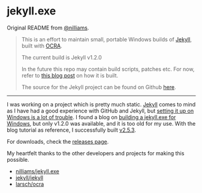 jekyll.exe
==========

Original README from [@nilliams](https://github.com/nilliams/jekyll.exe).

> This is an effort to maintain small, portable Windows builds of [Jekyll](http://jekyllrb.com), built with [OCRA](http://ocra.rubyforge.org).
> 
> The current build is Jekyll v1.2.0
> 
> In the future this repo may contain build scripts, patches etc. For now, refer to [this blog post](http://www.nickw.it/jekyll-dot-exe/) on how it is built.
> 
> The source for the Jekyll project can be found on Github [here](https://github.com/mojombo/jekyll).

---

I was working on a project which is pretty much static. [Jekyll](http://www.jekyllrb.com/) comes to mind as I have had a good experience with GitHub and Jekyll, but [setting it up on Windows is a lot of trouble](http://jekyll-windows.juthilo.com/). I found a blog on [building a jekyll.exe for Windows](http://www.nickw.it/jekyll-dot-exe/), but only v1.2.0 was available, and it is too old for my use. With the blog tutorial as reference, I successfully built [v2.5.3](https://github.com/altbdoor/jekyll-exe/tree/v2.5.3).

For downloads, check the [releases page](https://github.com/altbdoor/jekyll-exe/releases).

My heartfelt thanks to the other developers and projects for making this possible.

- [nilliams/jekyll.exe](https://github.com/nilliams/jekyll.exe)
- [jekyll/jekyll](https://github.com/jekyll/jekyll)
- [larsch/ocra](https://github.com/larsch/ocra)
